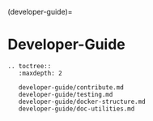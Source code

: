 (developer-guide)=
# Developer-Guide

```{eval-rst}
.. toctree::
   :maxdepth: 2

   developer-guide/contribute.md
   developer-guide/testing.md
   developer-guide/docker-structure.md
   developer-guide/doc-utilities.md
```
